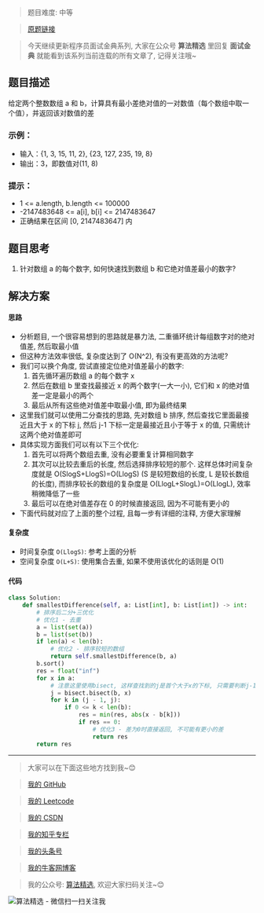 > 题目难度: 中等

> [原题链接](https://leetcode-cn.com/problems/smallest-difference-lcci/)

> 今天继续更新程序员面试金典系列, 大家在公众号 **算法精选** 里回复 **面试金典** 就能看到该系列当前连载的所有文章了, 记得关注哦~

## 题目描述

给定两个整数数组 a 和 b，计算具有最小差绝对值的一对数值（每个数组中取一个值），并返回该对数值的差

### 示例：

- 输入：{1, 3, 15, 11, 2}, {23, 127, 235, 19, 8}
- 输出：3，即数值对(11, 8)

### 提示：

- 1 <= a.length, b.length <= 100000
- -2147483648 <= a[i], b[i] <= 2147483647
- 正确结果在区间 [0, 2147483647] 内

## 题目思考

1. 针对数组 a 的每个数字, 如何快速找到数组 b 和它绝对值差最小的数字?

## 解决方案

#### 思路

- 分析题目, 一个很容易想到的思路就是暴力法, 二重循环统计每组数字对的绝对值差, 然后取最小值
- 但这种方法效率很低, 复杂度达到了 O(N^2), 有没有更高效的方法呢?
- 我们可以换个角度, 尝试直接定位绝对值差最小的数字:
  1. 首先循环遍历数组 a 的每个数字 x
  2. 然后在数组 b 里查找最接近 x 的两个数字(一大一小), 它们和 x 的绝对值差一定是最小的两个
  3. 最后从所有这些绝对值差中取最小值, 即为最终结果
- 这里我们就可以使用二分查找的思路, 先对数组 b 排序, 然后查找它里面最接近且大于 x 的下标 j, 然后 j-1 下标一定是最接近且小于等于 x 的值, 只需统计这两个绝对值差即可
- 具体实现方面我们可以有以下三个优化:
  1. 首先可以将两个数组去重, 没有必要重复计算相同数字
  2. 其次可以比较去重后的长度, 然后选择排序较短的那个. 这样总体时间复杂度就是 O(SlogS+LlogS)=O(LlogS) (S 是较短数组的长度, L 是较长数组的长度), 而排序较长的数组的复杂度是 O(LlogL+SlogL)=O(LlogL), 效率稍微降低了一些
  3. 最后可以在绝对值差存在 0 的时候直接返回, 因为不可能有更小的
- 下面代码就对应了上面的整个过程, 且每一步有详细的注释, 方便大家理解

#### 复杂度

- 时间复杂度 `O(LlogS)`: 参考上面的分析
- 空间复杂度 `O(L+S)`: 使用集合去重, 如果不使用该优化的话则是 O(1)

#### 代码

```python
class Solution:
    def smallestDifference(self, a: List[int], b: List[int]) -> int:
        # 排序后二分+三优化
        # 优化1 - 去重
        a = list(set(a))
        b = list(set(b))
        if len(a) < len(b):
            # 优化2 - 排序较短的数组
            return self.smallestDifference(b, a)
        b.sort()
        res = float("inf")
        for x in a:
            # 注意这里使用bisect, 这样查找到的j是首个大于x的下标, 只需要判断j-1和j即可
            j = bisect.bisect(b, x)
            for k in (j - 1, j):
                if 0 <= k < len(b):
                    res = min(res, abs(x - b[k]))
                    if res == 0:
                        # 优化3 - 差为0时直接返回, 不可能有更小的差
                        return res
        return res
```

---

> 大家可以在下面这些地方找到我~😊

> [我的 GitHub](https://github.com/zjulyx)

> [我的 Leetcode](https://leetcode-cn.com/u/suibianfahui/)

> [我的 CSDN](https://me.csdn.net/zjulyx1993)

> [我的知乎专栏](https://zhuanlan.zhihu.com/c_1242508721932464128)

> [我的头条号](https://www.toutiao.com/c/user/1090304683804520/#mid=1671643017345028)

> [我的牛客网博客](https://blog.nowcoder.net/zjulyx)

> 我的公众号: [算法精选](https://mp.weixin.qq.com/s?__biz=MzA5MDk1MjI5MA==&mid=2247484158&idx=1&sn=90176bac32cf7af40e4074c721fd8a95&chksm=900285f3a7750ce5a068c9c9773781461819633f2fd60533732637ec9520c908371ebc218d49&scene=178&cur_album_id=1386231241346859009#rd), 欢迎大家扫码关注~😊

![算法精选 - 微信扫一扫关注我](https://pic1.zhimg.com/80/v2-7c988a7b35886df51596ef23616764ac_1440w.jpg)
